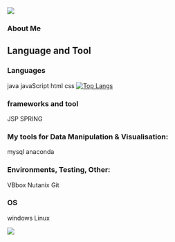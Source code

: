 <img src="https://capsule-render.vercel.app/api?type=waving&color=BDBDC8&height=150&section=header" />

### About Me


## Language and Tool

### Languages
java
javaScript
html
css
[![Top Langs](https://github-readme-stats.vercel.app/api/top-langs/?username=jin123346)](https://github.com/anuraghazra/github-readme-stats)


###  frameworks and tool
JSP
SPRING 

### My tools for Data Manipulation & Visualisation:
mysql anaconda 

### Environments, Testing, Other:
VBbox Nutanix Git 
### OS
windows Linux


<img src="https://capsule-render.vercel.app/api?type=waving&color=BDBDC8&height=150&section=footer" />




